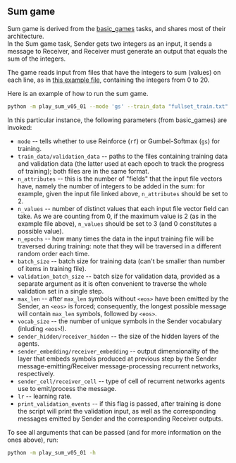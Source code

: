 
## Sum game
Sum game is derived from the [basic_games](https://github.com/franfranz/EGG/tree/main/egg/zoo/basic_games) tasks, and shares most of their architecture. </br>
In the Sum game task, Sender gets two integers as an input, it sends a message to Receiver, and Receiver must generate an output that equals the sum of the integers. 

The game reads input from files that have the integers to sum (values) on each line, as in [this example file](https://github.com/franfranz/EGG/blob/main/egg/zoo/sum_game/fullset_train.txt), containing the integers from 0 to 20. 

Here is an example of how to run the sum game. 

```bash
python -m play_sum_v05_01 --mode 'gs' --train_data "fullset_train.txt" --validation_data "fullset_train.txt" --n_attributes 2 --n_values 21 --n_epochs 10 --batch_size 50 --validation_batch_size 50 --max_len 1 --vocab_size 100 --sender_hidden 50 --receiver_hidden 50 --sender_embedding 10 --receiver_embedding 10 --receiver_cell "gru" --sender_cell "gru" --lr 0.01 --random_seed 1 --print_validation_event
```

In this particular instance, the following parameters (from basic_games) are invoked:
 * `mode` -- tells whether to use Reinforce (`rf`) or Gumbel-Softmax (`gs`) for training.
 * `train_data/validation_data` -- paths to the files containing training data and validation data (the latter used at each epoch to track the progress of training); both files are in the same format.
 * `n_attributes` -- this is the number of "fields" that the input file vectors have, namely the number of integers to be added in the sum: for example, given the input file linked above, `n_attributes` should be set to 2.
 * `n_values` -- number of distinct values that each input file vector field can take. As we are counting from 0, if the maximum value is 2 (as in the example file above), `n_values` should be set to 3 (and 0 constitutes a possible value).
 * `n_epochs` -- how many times the data in the input training file will be traversed during training: note that they will be traversed in a different random order each time.
 * `batch_size` -- batch size for training data (can't be smaller than number of items in training file).
 * `validation_batch_size` -- batch size for validation data, provided as a separate argument as it is often convenient to traverse the whole validation set in a single step.
 * `max_len` -- after `max_len` symbols without `<eos>` have been emitted by the Sender, an `<eos>` is forced; consequently, the longest possible message will contain `max_len` symbols, followed by `<eos>`.
 * `vocab_size` -- the number of unique symbols in the Sender vocabulary (inluding `<eos>`!).
 * `sender_hidden/receiver_hidden` -- the size of the hidden layers of the agents.
 * `sender_embedding/receiver_embedding` -- output dimensionality of the layer that embeds symbols produced at previous step by the Sender message-emitting/Receiver message-processing recurrent networks, respectively.
 * `sender_cell/receiver_cell` -- type of cell of recurrent networks agents use to emit/process the message.
 * `lr` -- learning rate.
 * `print_validation_events` -- if this flag is passed, after training is done the script will print the validation input, as well as the corresponding messages emitted by Sender and the corresponding Receiver outputs.
 
 To see all arguments that can be passed (and for more information on the ones above), run:
 
 ```bash
python -m play_sum_v05_01 -h
```
